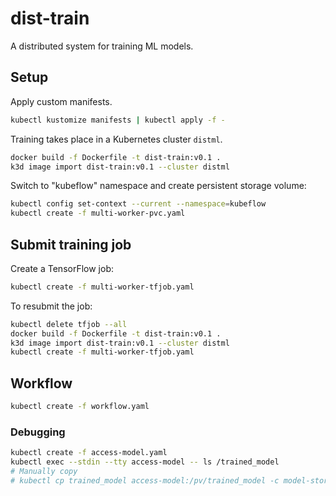 # dist-train

A distributed system for training ML models.

## Setup

Apply custom manifests.

```bash
kubectl kustomize manifests | kubectl apply -f -
```

Training takes place in a Kubernetes cluster `distml`.

```bash
docker build -f Dockerfile -t dist-train:v0.1 .
k3d image import dist-train:v0.1 --cluster distml
```

Switch to "kubeflow" namespace and create persistent storage volume:

```bash
kubectl config set-context --current --namespace=kubeflow
kubectl create -f multi-worker-pvc.yaml
```

## Submit training job

Create a TensorFlow job:

```bash
kubectl create -f multi-worker-tfjob.yaml
```

To resubmit the job:

```bash
kubectl delete tfjob --all
docker build -f Dockerfile -t dist-train:v0.1 .
k3d image import dist-train:v0.1 --cluster distml
kubectl create -f multi-worker-tfjob.yaml
```

## Workflow

```bash
kubectl create -f workflow.yaml
```

### Debugging

```bash
kubectl create -f access-model.yaml 
kubectl exec --stdin --tty access-model -- ls /trained_model
# Manually copy
# kubectl cp trained_model access-model:/pv/trained_model -c model-storage
```
